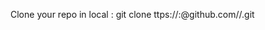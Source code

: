 Clone your repo in local :
git clone ttps://<your-username>:<your-token>@github.com/<your-username>/<your-repo>.git